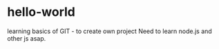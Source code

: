 # hello-world
learning basics of GIT - to create own project
Need to learn node.js and other js asap.
